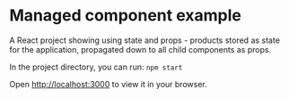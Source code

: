 # Managed component example

A React project showing using state and props - products stored as state for the application, propagated down to all
child components as props.

In the project directory, you can run:
`npm start`

Open [http://localhost:3000](http://localhost:3000) to view it in your browser.
